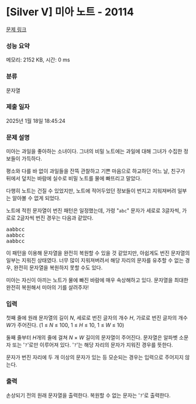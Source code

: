 # [Silver V] 미아 노트 - 20114 

[문제 링크](https://www.acmicpc.net/problem/20114) 

### 성능 요약

메모리: 2152 KB, 시간: 0 ms

### 분류

문자열

### 제출 일자

2025년 1월 18일 18:45:24

### 문제 설명

<p>미아는 과일을 좋아하는 소녀이다. 그녀의 비밀 노트에는 과일에 대해 그녀가 수집한 정보들이 가득하다.</p>

<p>평소와 다를 바 없이 과일들을 잔뜩 관찰하고 기쁜 마음으로 하교하던 어느 날, 친구가 뒤에서 덮치는 바람에 실수로 비밀 노트를 물에 빠뜨리고 말았다.</p>

<p>다행히 노트는 건질 수 있었지만, 노트에 적어두었던 정보들이 번지고 지워져버려 일부는 알아볼 수 없게 되었다.</p>

<p>노트에 적힌 문자열이 번진 패턴은 일정했는데, 가령 "<code>abc</code>" 문자가 세로로 3글자씩, 가로로 2글자씩 번진 경우는 다음과 같았다.</p>

<pre>aabbcc
aabbcc
aabbcc
</pre>

<p>이 패턴을 이용해 문자열을 완전히 복원할 수 있을 것 같았지만, 아쉽게도 번진 문자열의 일부는 지워진 상태였다. 너무 많이 지워져버려서 해당 자리의 문자를 유추할 수 없는 경우, 완전히 문자열을 복원하지 못할 수도 있다.</p>

<p>미아는 자신이 아끼는 노트가 물에 빠진 바람에 매우 속상해하고 있다. 문자열을 최대한 완전히 복원해서 미아의 기를 살려주자!</p>

### 입력 

 <p>첫째 줄에 원래 문자열의 길이 <em>N</em>, 세로로 번진 글자의 개수 <em>H</em>, 가로로 번진 글자의 개수 <em>W</em>가 주어진다. (1 ≤ <em>N</em> ≤ 100, 1 ≤ <em>H</em> ≤ 10, 1 ≤ <em>W</em> ≤ 10)</p>

<p>둘째 줄부터 <em>H</em>개의 줄에 걸쳐 <em>N</em> × <em>W</em> 길이의 문자열이 주어진다. 문자열은 알파벳 소문자 또는 '<code>?</code>'로만 이루어져 있다. '<code>?</code>'는 해당 자리의 문자가 지워진 경우를 뜻한다.</p>

<p>문자가 번진 자리에 두 개 이상의 문자가 있는 등 모순되는 경우는 입력으로 주어지지 않는다.</p>

### 출력 

 <p>손상되기 전의 원래 문자열을 출력한다. 복원할 수 없는 문자는 '<code>?</code>'로 출력한다.</p>


